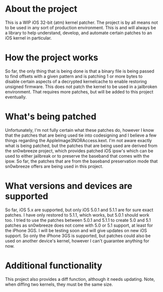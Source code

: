 
# About the project

This is a WIP iOS 32-bit (atm) kernel patcher. The project is by all means
not to be used in any sort of production environment. This is and will always
be a library to help understand, develop, and automate certain patches to
an iOS kernel in particular.

# How the project works

So far, the only thing that is being done is that a binary file is being
passed to find offsets with a given pattern and is patching 1 or more bytes to
disable certain aspects of a decrypted kernelcache to enable restoring unsigned
firmware. This does not patch the kernel to be used in a jailbroken environment.
That requires more patches, but will be added to this project eventually.

# What's being patched

Unfortunately, I'm not fully certain what these patches do, however I know that
the patches that are being used tie into codesigning and I believe a few things
regarding the AppleImage3NORAccess.kext. I'm not aware exactly what is being
patched, but the patches that are being used are derived from the sn0wbreeze
project, which provides patched iOS ipsw's which can be used to either jailbreak
or to preserve the baseband that comes with the ipsw. So far, the patches that
are from the baseband preservation mode that sn0wbreeze offers are being used
in this project.

# What versions and devices are supported

So far, iOS 5.x are supported, but only iOS 5.0.1 and 5.1.1 are for sure exact
patches. I have only restored to 5.1.1, which works, but 5.0.1 should work too.
I tried to use the patches between 5.0.1 and 5.1.1 to create 5.0 and 5.1 patches
as sn0wbreeze does not come with 5.0 or 5.1 support, at least for the iPhone 3GS.
I will be testing soon and will give updates on new iOS support. So only the iPhone
3GS is supported, but patches could also be used on another device's kernel, however
I can't guarantee anything for now.

# Additional functionality

This project also provides a diff function, although it needs updating. Note,
when diffing two kernels, they must be the same size.
